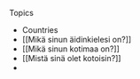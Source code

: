 Topics
- Countries
- [[Mikä sinun äidinkielesi on?]]
- [[Mikä sinun kotimaa on?]]
- [[Mistä sinä olet kotoisin?]]
- 